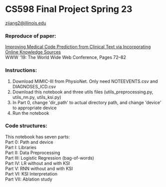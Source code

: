 # CS598 Final Project Spring 23 <br>
zjiang2@illinois.edu <br>

### Reproduce of paper:
[Improving Medical Code Prediction from Clinical Text via Incorporating Online Knowledge Sources](https://dl.acm.org/doi/10.1145/3308558.3313485) <br>
WWW '19: The World Wide Web Conference, Pages 72–82

### Instructions:
1. Download MIMIC-III from PhysioNet. Only need NOTEEVENTS.csv and DIAGNOSES_ICD.csv
2. Download this notebook and three utils files (utils_preprocessing.py, utils_nn.py, utils_ksi.py)
3. In Part 0, change 'dir_path' to actual directory path, and change 'device' to appropriate device
4. Run the notebook

### Code structures:
This notebook has seven parts: <br>
Part 0: Path and device <br>
Part I: Libraries <br>
Part II: Data Preprocessing <br>
Part III: Logistic Regression (bag-of-words) <br>
Part IV: LR without and with KSI <br>
Part V: RNN without and with KSI <br>
Part VI: KSI Interpretation <br>
Part VII: Ablation study

